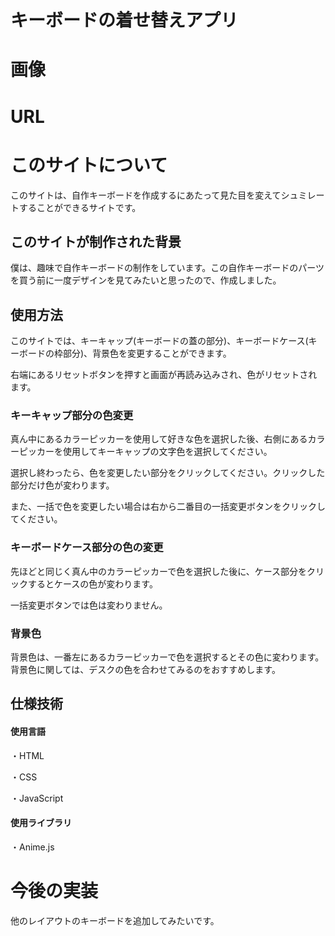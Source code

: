 
# キーボードの着せ替えアプリ

# 画像

# URL

# このサイトについて

このサイトは、自作キーボードを作成するにあたって見た目を変えてシュミレートすることができるサイトです。

## このサイトが制作された背景

僕は、趣味で自作キーボードの制作をしています。この自作キーボードのパーツを買う前に一度デザインを見てみたいと思ったので、作成しました。

## 使用方法

このサイトでは、キーキャップ(キーボードの蓋の部分)、キーボードケース(キーボードの枠部分)、背景色を変更することができます。

右端にあるリセットボタンを押すと画面が再読み込みされ、色がリセットされます。

### キーキャップ部分の色変更

真ん中にあるカラーピッカーを使用して好きな色を選択した後、右側にあるカラーピッカーを使用してキーキャップの文字色を選択してください。

選択し終わったら、色を変更したい部分をクリックしてください。クリックした部分だけ色が変わります。

また、一括で色を変更したい場合は右から二番目の一括変更ボタンをクリックしてください。

### キーボードケース部分の色の変更

先ほどと同じく真ん中のカラーピッカーで色を選択した後に、ケース部分をクリックするとケースの色が変わります。

一括変更ボタンでは色は変わりません。

### 背景色

背景色は、一番左にあるカラーピッカーで色を選択するとその色に変わります。背景色に関しては、デスクの色を合わせてみるのをおすすめします。

## 仕様技術

#### 使用言語

・HTML

・CSS

・JavaScript

#### 使用ライブラリ

・Anime.js

# 今後の実装

他のレイアウトのキーボードを追加してみたいです。